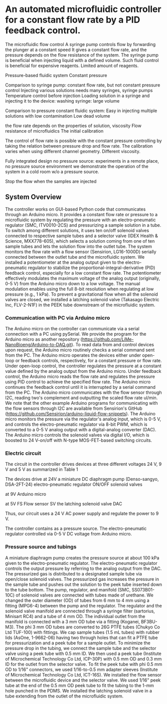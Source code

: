 
# An automated microfluidic controller for a constant flow rate by a PID feedback control.

The microfluidic flow control
A syringe pump controls flow by forwarding the plunger at a constant speed
It gives a constant flow rate, and the pressure depends on the flow resistance of the system.
The syringe pump is beneficial when injecting liquid with a defined volume.
Such fluid control is beneficial for expensive reagents. Limited amount of reagents.

Pressure-based fluidic system 
Constant pressure



Comparison to syringe pump: constant flow rate, but not constant pressure control
Injecting various solutions needs many syringes, syringe pumps
Temperature control before injection
Loading solution in a syringe and injecting it to the device: washing syringe: large volume



Comparison to pressure constant fluidic system: 
Easy in injecting multiple solutions with low contamination
Low dead volume


the flow rate depends on the properties of solution, viscosity
Flow resistance of microfluidics
The initial calibration



The control of flow rate is possible with the constant pressure controlling by taking the relation between pressure drop and flow rate.
The calibration varies when using different channel geometry. Different viscosity.

Fully integrated design no pressure source: experiments in a remote place, no pressure source environment
we demonstrate the operation of the system in a cold room w/o a pressure source.


Stop the flow when the samples are injected

## System Overview
The controller works on GUI-based Python code that communicates through an Arduino micro.
It provides a constant flow rate or pressure to a microfluidic system by regulating the pressure with an electro-pneumatic regulator (SMC, ITV0010-2CS) and pressurizing a sample solution in a tube.
To switch among different solutions, it uses ten on/off solenoid valves connected to respective sample tubes and a selector valve (IDEX Health & Science, MXX778-605), which selects a solution coming from one of ten sample tubes and lets the solution flow into the outlet tube.
The system monitors the flow rate with a flow sensor (Sensirion, LG16-1000D) serially connected between the outlet tube and the microfluidic system.
We installed a potentiometer at the analog output given to the electro-pneumatic regulator to stabilize the proportional-integral-derivative (PID) feedback control, especially for a low constant flow rate. 
The potentiometer effectively modulates the maximum voltage of the analog output (originally, 0-5 V) from the Arduino micro down to a low voltage. The manual modulation enables using the full 8-bit resolution when regulating at low pressure (e.g., 1 kPa).
To prevent a gravitational flow when all the solenoid valves are closed, we installed a latching solenoid valve (Takasago Electric Inc, FLV-2-N1F) in the PEEK tube downstream of the microfluidic system.

### Communication with PC via Arduino micro
The Arduino micro on the controller can communicate via a serial connection with a PC using pySerial.
We provide the program for the Arduino micro as another repository (https://github.com/LiMe-NanoBioeng/Arduino-to-DAQ.git).
To read data from and control devices upon request, the Arduino micro routinely checks a serial command sent from the PC.
The Arduino micro operates the devices either under open-loop or feedback controls, respectively, for a constant pressure or flow rate.
Under open-loop control, the controller regulates the pressure at a constant value defined by the analog output from the Arduino micro.
Under feedback control, the Arduino micro reads the flow rate and regulates the pressure using PID control to achieve the specified flow rate.
The Arduino micro continues the feedback control until it is interrupted by a serial command from the PC.
The Arduino micro communicates with the flow sensor through I2C, reading two's complement and outputting the scaled flow rate ul/min.
We note that the other example Arduino programs for communicating with the flow sensors through I2C are available from Sensirion's GitHub (https://github.com/Sensirion/arduino-liquid-flow-snippets).
The Arduino micro monitors the pressure via the regulator's analog input, which is 0-5 V, and controls the electro-pneumatic regulator via 8-bit PWM, which is converted to a 0-5 V analog output with a digital-analog converter (DAC).
The Arduino micro controls the solenoid valves via digital I/O, which is boosted to 24 V-on/off with N-type MOS-FET-based switching circuits.

### Electric circuit
The circuit in the controller drives devices at three different voltages 24 V, 9 V and 5 V as summarized in Table 1

The devices drive
at 24V
a miniature DC diaphragm pump (Denso-sangyo, DSA-2FT-24)
electro-pneumatic regulator
ON/OFF solenoid valves

at 9V
Arduino micro

at 5V
FS Flow sensor
SV the latching solenoid valve
DAC

Thus, our circuit uses a 24 V AC power supply and regulate the power to 9 V. 

The controller contains  as a pressure source.
The electro-pneumatic regulator controlled via 0-5 V DC voltage from Arduino micro.


### Pressure source and tubings
A miniature diaphragm pump creates the pressure source at about 100 kPa given to the electro-pneumatic regulator.
The electro-pneumatic regulator controls the output pressure by referring to the analog output from the DAC.
The pressurized gas is distributed to a designated sample tube via open/close solenoid valves.
The pressurized gas increases the pressure in the sample tube and pushes out the solution to the peek tube inserted down to the tube bottom.
The pump, regulator, and manifold (SMC, SS073B01-10C) of solenoid valves are connected with tubes made of urethane.
We changed the outer diameter (OD) of tubes from 6 mm to 4 mm using a fitting (MPG6-4) between the pump and the regulator.
The regulator and the solenoid valve manifold are connected through a syringe filter (sartorius, Minisart RC4) and a tube of 4 mm OD.
The individual outlet from the manifold is connected with a 3 mm OD tube via a fitting (Koganei, BF3BU-M3).
The phi 3 mm OD tubes are converted to 26G PTFE tubes (Chukyo Co Ltd	TUF-100) with fittings.
We cap sample tubes (1.5 mL tubes) with rubber lids (AsOne, 1-9662-06) having two through holes that can fit a PTFE tube for pressurization and a peek tube for a sample outlet.
To minimize the pressure drop in the tubing, we connect the sample tube and the selector valve using a peek tube with 0.5 mm ID.
We then used a peek tube (Institute of Microchemical Technology Co Ltd, ICP-30P) with 0.5 mm OD and 0.3 mm ID for the outlet from the selector valve.
To fit the peek tube with phi 0.5 mm OD to 1/16" connectors, we used 1/16-to-0.5 mm adapter sleeves (Institute of Microchemical Technology Co Ltd, ICT-16S).
We installed the flow sensor between the microfluidic device and the selector valve.
We used 1/16" peek tube at the end of the 0.5 mm OD peek tube to fit the tubing to the 1-mm hole punched in the PDMS.
We installed the latching solenoid valve in a tube extending from the outlet of the microfluidic system.




